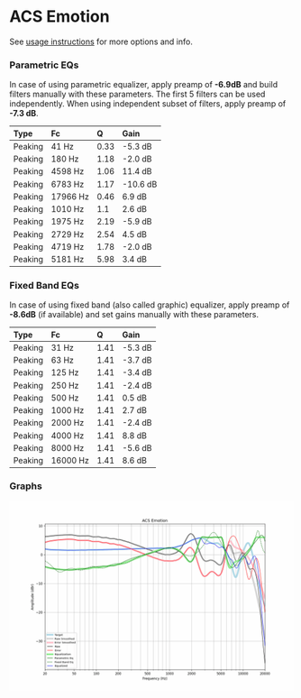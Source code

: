 # ACS Emotion
See [usage instructions](https://github.com/jaakkopasanen/AutoEq#usage) for more options and info.

### Parametric EQs
In case of using parametric equalizer, apply preamp of **-6.9dB** and build filters manually
with these parameters. The first 5 filters can be used independently.
When using independent subset of filters, apply preamp of **-7.3 dB**.

| Type    | Fc       |    Q | Gain     |
|:--------|:---------|:-----|:---------|
| Peaking | 41 Hz    | 0.33 | -5.3 dB  |
| Peaking | 180 Hz   | 1.18 | -2.0 dB  |
| Peaking | 4598 Hz  | 1.06 | 11.4 dB  |
| Peaking | 6783 Hz  | 1.17 | -10.6 dB |
| Peaking | 17966 Hz | 0.46 | 6.9 dB   |
| Peaking | 1010 Hz  | 1.1  | 2.6 dB   |
| Peaking | 1975 Hz  | 2.19 | -5.9 dB  |
| Peaking | 2729 Hz  | 2.54 | 4.5 dB   |
| Peaking | 4719 Hz  | 1.78 | -2.0 dB  |
| Peaking | 5181 Hz  | 5.98 | 3.4 dB   |

### Fixed Band EQs
In case of using fixed band (also called graphic) equalizer, apply preamp of **-8.6dB**
(if available) and set gains manually with these parameters.

| Type    | Fc       |    Q | Gain    |
|:--------|:---------|:-----|:--------|
| Peaking | 31 Hz    | 1.41 | -5.3 dB |
| Peaking | 63 Hz    | 1.41 | -3.7 dB |
| Peaking | 125 Hz   | 1.41 | -3.4 dB |
| Peaking | 250 Hz   | 1.41 | -2.4 dB |
| Peaking | 500 Hz   | 1.41 | 0.5 dB  |
| Peaking | 1000 Hz  | 1.41 | 2.7 dB  |
| Peaking | 2000 Hz  | 1.41 | -2.4 dB |
| Peaking | 4000 Hz  | 1.41 | 8.8 dB  |
| Peaking | 8000 Hz  | 1.41 | -5.6 dB |
| Peaking | 16000 Hz | 1.41 | 8.6 dB  |

### Graphs
![](./ACS%20Emotion.png)